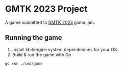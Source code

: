 # GMTK 2023 Project

A game submitted to [GMTK 2023](https://itch.io/jam/gmtk-2023) game jam.

## Running the game

1. Install Ebitengine system dependencies for your OS.
2. Build & run the game with Go

```bash
go run ./cmd/game
```
